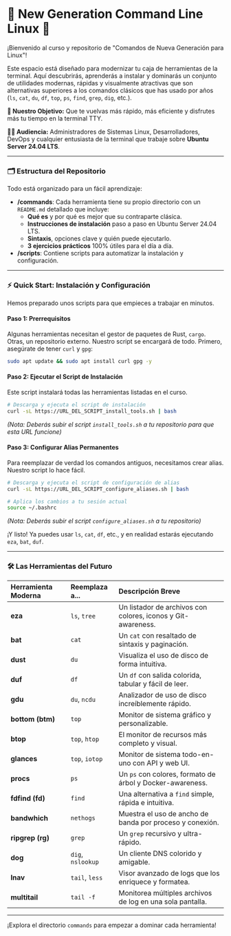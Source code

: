 # 🐧 New Generation Command Line Linux 🚀

¡Bienvenido al curso y repositorio de "Comandos de Nueva Generación para Linux"!

Este espacio está diseñado para modernizar tu caja de herramientas de la terminal. Aquí descubrirás, aprenderás a instalar y dominarás un conjunto de utilidades modernas, rápidas y visualmente atractivas que son alternativas superiores a los comandos clásicos que has usado por años (`ls`, `cat`, `du`, `df`, `top`, `ps`, `find`, `grep`, `dig`, etc.).

**🎯 Nuestro Objetivo:** Que te vuelvas más rápido, más eficiente y disfrutes más tu tiempo en la terminal TTY.

**🧑‍💻 Audiencia:** Administradores de Sistemas Linux, Desarrolladores, DevOps y cualquier entusiasta de la terminal que trabaje sobre **Ubuntu Server 24.04 LTS**.

---

### 🗂️ Estructura del Repositorio

Todo está organizado para un fácil aprendizaje:

-   **/commands**: Cada herramienta tiene su propio directorio con un `README.md` detallado que incluye:
    -   **Qué es** y por qué es mejor que su contraparte clásica.
    -   **Instrucciones de instalación** paso a paso en Ubuntu Server 24.04 LTS.
    -   **Sintaxis**, opciones clave y quién puede ejecutarlo.
    -   **3 ejercicios prácticos** 100% útiles para el día a día.
-   **/scripts**: Contiene scripts para automatizar la instalación y configuración.

---

### ⚡ Quick Start: Instalación y Configuración

Hemos preparado unos scripts para que empieces a trabajar en minutos.

#### Paso 1: Prerrequisitos

Algunas herramientas necesitan el gestor de paquetes de Rust, `cargo`. Otras, un repositorio externo. Nuestro script se encargará de todo. Primero, asegúrate de tener `curl` y `gpg`:

```bash
sudo apt update && sudo apt install curl gpg -y
```

#### Paso 2: Ejecutar el Script de Instalación

Este script instalará todas las herramientas listadas en el curso.

```bash
# Descarga y ejecuta el script de instalación
curl -sL https://URL_DEL_SCRIPT_install_tools.sh | bash
```
*(Nota: Deberás subir el script `install_tools.sh` a tu repositorio para que esta URL funcione)*

#### Paso 3: Configurar Alias Permanentes

Para reemplazar de verdad los comandos antiguos, necesitamos crear alias. Nuestro script lo hace fácil.

```bash
# Descarga y ejecuta el script de configuración de alias
curl -sL https://URL_DEL_SCRIPT_configure_aliases.sh | bash

# Aplica los cambios a tu sesión actual
source ~/.bashrc
```
*(Nota: Deberás subir el script `configure_aliases.sh` a tu repositorio)*

¡Y listo! Ya puedes usar `ls`, `cat`, `df`, etc., y en realidad estarás ejecutando `eza`, `bat`, `duf`.

---

### 🛠️ Las Herramientas del Futuro

| Herramienta Moderna | Reemplaza a... | Descripción Breve                                       |
| :------------------ | :------------- | :------------------------------------------------------ |
| **eza** | `ls`, `tree`   | Un listador de archivos con colores, iconos y Git-awareness. |
| **bat** | `cat`          | Un `cat` con resaltado de sintaxis y paginación.      |
| **dust** | `du`           | Visualiza el uso de disco de forma intuitiva.           |
| **duf** | `df`           | Un `df` con salida colorida, tabular y fácil de leer.   |
| **gdu** | `du`, `ncdu`   | Analizador de uso de disco increíblemente rápido.       |
| **bottom (btm)** | `top`          | Monitor de sistema gráfico y personalizable.            |
| **btop** | `top`, `htop`  | El monitor de recursos más completo y visual.           |
| **glances** | `top`, `iotop` | Monitor de sistema todo-en-uno con API y web UI.        |
| **procs** | `ps`           | Un `ps` con colores, formato de árbol y Docker-awareness. |
| **fdfind (fd)** | `find`         | Una alternativa a `find` simple, rápida e intuitiva.    |
| **bandwhich** | `nethogs`      | Muestra el uso de ancho de banda por proceso y conexión.|
| **ripgrep (rg)** | `grep`         | Un `grep` recursivo y ultra-rápido.                     |
| **dog** | `dig`, `nslookup`| Un cliente DNS colorido y amigable.                   |
| **lnav** | `tail`, `less` | Visor avanzado de logs que los enriquece y formatea.    |
| **multitail** | `tail -f`      | Monitorea múltiples archivos de log en una sola pantalla. |

---
¡Explora el directorio `commands` para empezar a dominar cada herramienta!
